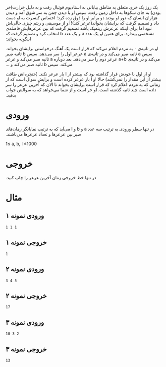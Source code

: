 ‫یک روز یک خری متعلق به مناطق بیابانی به استادیوم فوتبال  رفت و به دلیل خرارت(خر بودن) به جای سکوها به داخل زمین رفت. سپس او با  دیدن چمن به سر شوق آمد و دیدن هزاران انسان که دور او بودند دو برابر او  را ذوق زده کرد؛ احساس کنسرت به او دست داد و تصمیم گرفت که برایشان  بخواند(عرعر کند)! او از موسیقی و ریتم چیزی حالی‌اش نبود اما برای اینکه  عرعرش ریتمیک باشد تصمیم گرفت که بین عرعرهایش فاصله‌ی مشخصی بیندازد. برای  همین او یک عدد a و یک عدد b انتخاب کرد و تصمیم گرفت که اینگونه بخواند:

‫او در ثانیه‌ی ۰ به مردم اعلام می‌کند که قرار است یک آهنگ درخواستی برایشان بخواند. سپس a‌ ثانیه صبر می‌کند و در ثانیه‌ی a عرعر اول را سر می‌دهد. سپس b‌ ثانیه صبر می‌کند و در ثانیه‌ی a+b عرعر دوم را سر می‌دهد. بعد دوباره a ثانیه صبر می‌کند و عرعر می‌کند. سپس b ثانیه صبر می‌کند و ...

‫او از اول با خودش قرار گذاشته بود که بیشتر از l بار عرعر نکند. (حنجره‌اش طاقت بیشتر از این مقدار را نمی‌کشد) حالا او l‌  بار عرعر کرده است و برایش سوال است که از زمانی که به مردم اعلام کرد که  قرار است برایشان بخواند تا الان که آخرین عرعر را سر داده است چند ثانیه  گذشته است. او خر است و از شما می‌خواهد که به سوالش جواب بدهید.

# ورودی

‫در تنها سطر ورودی به ترتیب سه عدد a و b و l‌ می‌آید که به ترتیب نمایانگر زمان‌های صبر بین عرعرها و تعداد عرعرها می‌باشند.

1≤ a, b, l ≤1000

# خروجی

‫در تنها خط خروجی زمان آخرین عرعر را چاپ کنید.

# مثال

## ورودی نمونه ۱

```
1 1 1
```

## خروجی نمونه ۱

```
1
```

## ورودی نمونه ۲

```
3 4 5
```

## خروجی نمونه ۲

```
17
```

## ورودی نمونه ۳

```
10 3 2
```

## خروجی نمونه ۳

```
13
```
